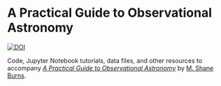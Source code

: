 # A Practical Guide to Observational Astronomy
[![DOI](https://zenodo.org/badge/239636289.svg)](https://zenodo.org/badge/latestdoi/239636289)

Code, Jupyter Notebook tutorials, data files, and other resources to accompany [*A Practical Guide to Observational Astronomy*](https://www.routledge.com/A-Practical-Guide-to-Observational-Astronomy/Burns/p/book/9780367768638)  by [M. Shane Burns](https://faculty1.coloradocollege.edu/~sburns/).
